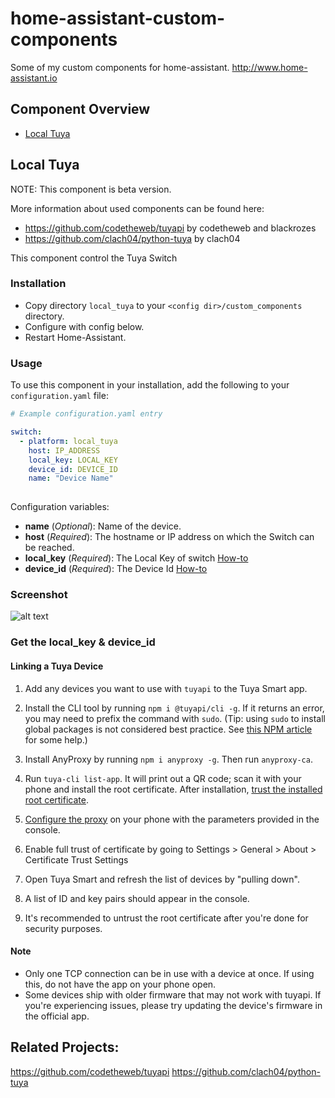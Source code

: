 # home-assistant-custom-components

Some of my custom components for home-assistant. <http://www.home-assistant.io>

Component Overview
------------------
  * [Local Tuya](#local-tuya)

## Local Tuya

NOTE: This component is beta version.

More information about used components can be found here:

- <https://github.com/codetheweb/tuyapi> by codetheweb and blackrozes
- <https://github.com/clach04/python-tuya> by clach04 

This component control the Tuya Switch 

### Installation

- Copy directory `local_tuya` to your `<config dir>/custom_components` directory.
- Configure with config below.
- Restart Home-Assistant.

### Usage
To use this component in your installation, add the following to your `configuration.yaml` file:

```yaml
# Example configuration.yaml entry

switch:
  - platform: local_tuya
    host: IP_ADDRESS
    local_key: LOCAL_KEY
    device_id: DEVICE_ID
    name: "Device Name"
    
```

Configuration variables:

- **name** (*Optional*): Name of the device.
- **host** (*Required*): The hostname or IP address on which the Switch can be reached.
- **local_key** (*Required*): The Local Key of switch [How-to](#Linking-a-Tuya-Device)
- **device_id** (*Required*): The Device Id [How-to](#Linking-a-Tuya-Device)


### Screenshot
![alt text](https://github.com/adrianoamalfi/home-assistant-custom-components/raw/master/screenshoots/local_tuya.PNG "Screenshot")


### Get the local_key & device_id
#### Linking a Tuya Device

1. Add any devices you want to use with `tuyapi` to the Tuya Smart app.

2. Install the CLI tool by running `npm i @tuyapi/cli -g`. If it returns an error, you may need to prefix the command with `sudo`. (Tip: using `sudo` to install global packages is not considered best practice. See [this NPM article](https://docs.npmjs.com/getting-started/fixing-npm-permissions) for some help.)

3. Install AnyProxy by running `npm i anyproxy -g`.  Then run `anyproxy-ca`.

4. Run `tuya-cli list-app`.  It will print out a QR code; scan it with your phone and install the root certificate.  After installation, [trust the installed root certificate](https://support.apple.com/en-nz/HT204477).

5. [Configure the proxy](http://www.iphonehacks.com/2017/02/how-to-configure-use-proxy-iphone-ipad.html) on your phone with the parameters provided in the console.

6. Enable full trust of certificate by going to Settings > General > About > Certificate Trust Settings

7. Open Tuya Smart and refresh the list of devices by "pulling down".

8. A list of ID and key pairs should appear in the console.

9. It's recommended to untrust the root certificate after you're done for security purposes.

#### Note

* Only one TCP connection can be in use with a device at once. If using this, do not have the app on your phone open.
* Some devices ship with older firmware that may not work with tuyapi. If you're experiencing issues, please try updating the device's firmware in the official app.


## Related Projects:
https://github.com/codetheweb/tuyapi 
https://github.com/clach04/python-tuya

